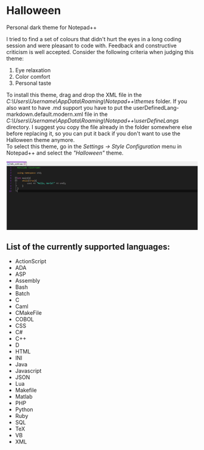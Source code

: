 # Halloween
Personal dark theme for Notepad++

I tried to find a set of colours that didn't hurt the eyes in a long coding session and were pleasant to code with.
Feedback and constructive criticism is well accepted. Consider the following criteria when judging this theme:
1) Eye relaxation
2) Color comfort
3) Personal taste

To install this theme, drag and drop the XML file in the *C:\Users\Username\AppData\Roaming\Notepad++\themes* folder. If you
also want to have .md support you have to put the userDefinedLang-markdown.default.modern.xml file in the *C:\Users\Username\AppData\Roaming\Notepad++\userDefineLangs* directory.
I suggest you copy the file already in the folder somewhere else before replacing it, so you can put it back if you don't want to use the Halloween
theme anymore.<br/>
To select this theme,  go in the *Settings -> Style Configuration* menu in Notepad++ and select the *"Halloween"* theme.

![hw_preview](imgs/hw_preview.jpg)

## List of the currently supported languages:
- ActionScript
- ADA
- ASP
- Assembly
- Bash
- Batch
- C
- Caml
- CMakeFile
- COBOL
- CSS
- C#
- C++
- D
- HTML
- INI
- Java
- Javascript
- JSON
- Lua
- Makefile
- Matlab
- PHP
- Python
- Ruby
- SQL
- TeX
- VB
- XML
